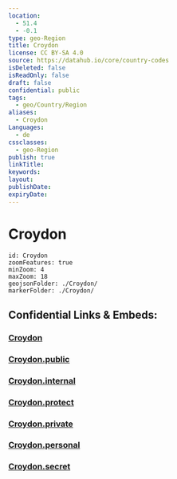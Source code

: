 ```yaml
---
location:
  - 51.4
  - -0.1
type: geo-Region
title: Croydon
license: CC BY-SA 4.0
source: https://datahub.io/core/country-codes
isDeleted: false
isReadOnly: false
draft: false
confidential: public
tags:
  - geo/Country/Region
aliases:
  - Croydon
Languages:
  - de
cssclasses:
  - geo-Region
publish: true
linkTitle:
keywords:
layout:
publishDate:
expiryDate:
---
```


# Croydon

```leaflet
id: Croydon
zoomFeatures: true 
minZoom: 4 
maxZoom: 18
geojsonFolder: ./Croydon/
markerFolder: ./Croydon/
```


## Confidential Links & Embeds: 

### [Croydon](/_Standards/Earth/Continent/Europe/Europe~North/UK/England/Regions~England/London,Greater/Croydon.md) 

### [Croydon.public](/_public/Earth/Continent/Europe/Europe~North/UK/England/Regions~England/London,Greater/Croydon.public.md) 

### [Croydon.internal](/_internal/Earth/Continent/Europe/Europe~North/UK/England/Regions~England/London,Greater/Croydon.internal.md) 

### [Croydon.protect](/_protect/Earth/Continent/Europe/Europe~North/UK/England/Regions~England/London,Greater/Croydon.protect.md) 

### [Croydon.private](/_private/Earth/Continent/Europe/Europe~North/UK/England/Regions~England/London,Greater/Croydon.private.md) 

### [Croydon.personal](/_personal/Earth/Continent/Europe/Europe~North/UK/England/Regions~England/London,Greater/Croydon.personal.md) 

### [Croydon.secret](/_secret/Earth/Continent/Europe/Europe~North/UK/England/Regions~England/London,Greater/Croydon.secret.md)

